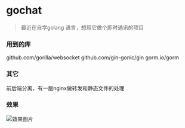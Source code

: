 # gochat
> 最近在自学golang 语言，想用它做个即时通讯的项目

### 用到的库
github.com/gorilla/websocket
github.com/gin-gonic/gin
gorm.io/gorm
### 其它
前后端分离，有一层nginx做转发和静态文件的处理

### 效果
![效果图片](http://chat.daguozhensi.com/images/202105051928.png)
